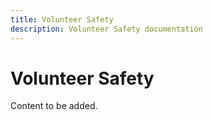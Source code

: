 ```yaml
---
title: Volunteer Safety
description: Volunteer Safety documentation
---
```


# Volunteer Safety

Content to be added.

